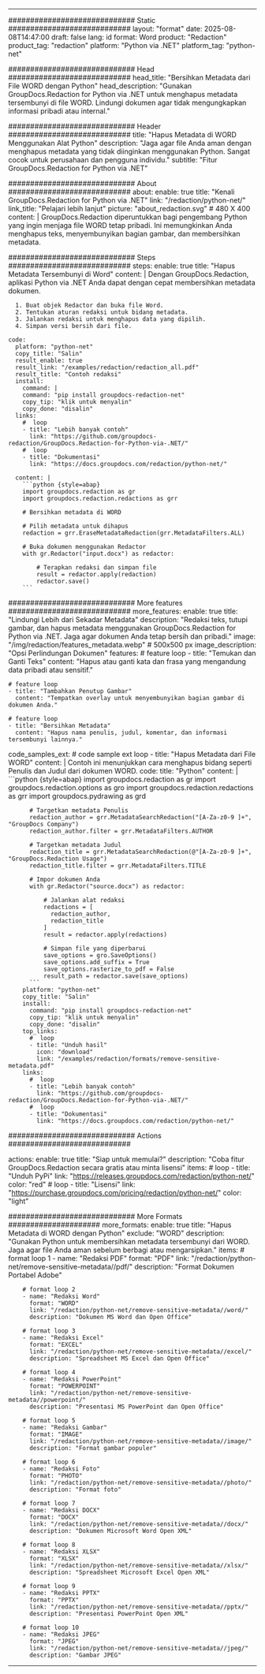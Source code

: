 
---
############################# Static ############################
layout: "format"
date:  2025-08-08T14:47:00
draft: false
lang: id
format: Word
product: "Redaction"
product_tag: "redaction"
platform: "Python via .NET"
platform_tag: "python-net"

############################# Head ############################
head_title: "Bersihkan Metadata dari File WORD dengan Python"
head_description: "Gunakan GroupDocs.Redaction for Python via .NET untuk menghapus metadata tersembunyi di file WORD. Lindungi dokumen agar tidak mengungkapkan informasi pribadi atau internal."

############################# Header ############################
title: "Hapus Metadata di WORD Menggunakan Alat Python" 
description: "Jaga agar file Anda aman dengan menghapus metadata yang tidak diinginkan menggunakan Python. Sangat cocok untuk perusahaan dan pengguna individu."
subtitle: "Fitur GroupDocs.Redaction for Python via .NET" 

############################# About ############################
about:
    enable: true
    title: "Kenali GroupDocs.Redaction for Python via .NET"
    link: "/redaction/python-net/"
    link_title: "Pelajari lebih lanjut"
    picture: "about_redaction.svg" # 480 X 400
    content: |
       GroupDocs.Redaction diperuntukkan bagi pengembang Python yang ingin menjaga file WORD tetap pribadi. Ini memungkinkan Anda menghapus teks, menyembunyikan bagian gambar, dan membersihkan metadata.

############################# Steps ############################
steps:
    enable: true
    title: "Hapus Metadata Tersembunyi di Word"
    content: |
      Dengan GroupDocs.Redaction, aplikasi Python via .NET Anda dapat dengan cepat membersihkan metadata dokumen.
      
      1. Buat objek Redactor dan buka file Word.
      2. Tentukan aturan redaksi untuk bidang metadata.
      3. Jalankan redaksi untuk menghapus data yang dipilih.
      4. Simpan versi bersih dari file.
   
    code:
      platform: "python-net"
      copy_title: "Salin"
      result_enable: true
      result_link: "/examples/redaction/redaction_all.pdf"
      result_title: "Contoh redaksi"
      install:
        command: |
        command: "pip install groupdocs-redaction-net"
        copy_tip: "klik untuk menyalin"
        copy_done: "disalin"
      links:
        #  loop
        - title: "Lebih banyak contoh"
          link: "https://github.com/groupdocs-redaction/GroupDocs.Redaction-for-Python-via-.NET/"
        #  loop
        - title: "Dokumentasi"
          link: "https://docs.groupdocs.com/redaction/python-net/"
          
      content: |
        ```python {style=abap}
        import groupdocs.redaction as gr
        import groupdocs.redaction.redactions as grr

        # Bersihkan metadata di WORD

        # Pilih metadata untuk dihapus
        redaction = grr.EraseMetadataRedaction(grr.MetadataFilters.ALL)

        # Buka dokumen menggunakan Redactor
        with gr.Redactor("input.docx") as redactor:

            # Terapkan redaksi dan simpan file
            result = redactor.apply(redaction)
            redactor.save()
        ```            


############################# More features ############################
more_features:
  enable: true
  title: "Lindungi Lebih dari Sekadar Metadata"
  description: "Redaksi teks, tutupi gambar, dan hapus metadata menggunakan GroupDocs.Redaction for Python via .NET. Jaga agar dokumen Anda tetap bersih dan pribadi."
  image: "/img/redaction/features_metadata.webp" # 500x500 px
  image_description: "Opsi Perlindungan Dokumen"
  features:
    # feature loop
    - title: "Temukan dan Ganti Teks"
      content: "Hapus atau ganti kata dan frasa yang mengandung data pribadi atau sensitif."

    # feature loop
    - title: "Tambahkan Penutup Gambar"
      content: "Tempatkan overlay untuk menyembunyikan bagian gambar di dokumen Anda."

    # feature loop
    - title: "Bersihkan Metadata"
      content: "Hapus nama penulis, judul, komentar, dan informasi tersembunyi lainnya."
      
  code_samples_ext:
    # code sample ext loop
    - title: "Hapus Metadata dari File WORD"
      content: |
        Contoh ini menunjukkan cara menghapus bidang seperti Penulis dan Judul dari dokumen WORD.
      code:
        title: "Python"
        content: |
          ```python {style=abap}
          import groupdocs.redaction as gr
          import groupdocs.redaction.options as gro
          import groupdocs.redaction.redactions as grr
          import groupdocs.pydrawing as grd

          # Targetkan metadata Penulis
          redaction_author = grr.MetadataSearchRedaction("[A-Za-z0-9 ]+", "GroupDocs Company")
          redaction_author.filter = grr.MetadataFilters.AUTHOR

          # Targetkan metadata Judul
          redaction_title = grr.MetadataSearchRedaction(@"[A-Za-z0-9 ]+", "GroupDocs.Redaction Usage")
          redaction_title.filter = grr.MetadataFilters.TITLE

          # Impor dokumen Anda
          with gr.Redactor("source.docx") as redactor:

              # Jalankan alat redaksi
              redactions = [
                redaction_author,
                redaction_title
              ]
              result = redactor.apply(redactions)

              # Simpan file yang diperbarui
              save_options = gro.SaveOptions()
              save_options.add_suffix = True
              save_options.rasterize_to_pdf = False
              result_path = redactor.save(save_options)
          ```
        platform: "python-net"
        copy_title: "Salin"
        install:
          command: "pip install groupdocs-redaction-net"
          copy_tip: "klik untuk menyalin"
          copy_done: "disalin"
        top_links:
          #  loop
          - title: "Unduh hasil"
            icon: "download"
            link: "/examples/redaction/formats/remove-sensitive-metadata.pdf"
        links:
          #  loop
          - title: "Lebih banyak contoh"
            link: "https://github.com/groupdocs-redaction/GroupDocs.Redaction-for-Python-via-.NET/"
          #  loop
          - title: "Dokumentasi"
            link: "https://docs.groupdocs.com/redaction/python-net/"


############################# Actions ############################

actions:
  enable: true
  title: "Siap untuk memulai?"
  description: "Coba fitur GroupDocs.Redaction secara gratis atau minta lisensi"
  items:
    #  loop
    - title: "Unduh PyPi"
      link: "https://releases.groupdocs.com/redaction/python-net/"
      color: "red"
        #  loop
    - title: "Lisensi"
      link: "https://purchase.groupdocs.com/pricing/redaction/python-net/"
      color: "light"


############################# More Formats #####################
more_formats:
    enable: true
    title: "Hapus Metadata di WORD dengan Python"
    exclude: "WORD"
    description: "Gunakan Python untuk membersihkan metadata tersembunyi dari WORD. Jaga agar file Anda aman sebelum berbagi atau mengarsipkan."
    items: 
        # format loop 1
        - name: "Redaksi PDF"
          format: "PDF"
          link: "/redaction/python-net/remove-sensitive-metadata//pdf/"
          description: "Format Dokumen Portabel Adobe"

        # format loop 2
        - name: "Redaksi Word"
          format: "WORD"
          link: "/redaction/python-net/remove-sensitive-metadata//word/"
          description: "Dokumen MS Word dan Open Office"
          
        # format loop 3
        - name: "Redaksi Excel"
          format: "EXCEL"
          link: "/redaction/python-net/remove-sensitive-metadata//excel/"
          description: "Spreadsheet MS Excel dan Open Office"

        # format loop 4
        - name: "Redaksi PowerPoint"
          format: "POWERPOINT"
          link: "/redaction/python-net/remove-sensitive-metadata//powerpoint/"
          description: "Presentasi MS PowerPoint dan Open Office"

        # format loop 5
        - name: "Redaksi Gambar"
          format: "IMAGE"
          link: "/redaction/python-net/remove-sensitive-metadata//image/"
          description: "Format gambar populer"

        # format loop 6
        - name: "Redaksi Foto"
          format: "PHOTO"
          link: "/redaction/python-net/remove-sensitive-metadata//photo/"
          description: "Format foto"

        # format loop 7
        - name: "Redaksi DOCX"
          format: "DOCX"
          link: "/redaction/python-net/remove-sensitive-metadata//docx/"
          description: "Dokumen Microsoft Word Open XML"
          
        # format loop 8
        - name: "Redaksi XLSX"
          format: "XLSX"
          link: "/redaction/python-net/remove-sensitive-metadata//xlsx/"
          description: "Spreadsheet Microsoft Excel Open XML"
          
        # format loop 9
        - name: "Redaksi PPTX"
          format: "PPTX"
          link: "/redaction/python-net/remove-sensitive-metadata//pptx/"
          description: "Presentasi PowerPoint Open XML"

        # format loop 10
        - name: "Redaksi JPEG"
          format: "JPEG"
          link: "/redaction/python-net/remove-sensitive-metadata//jpeg/"
          description: "Gambar JPEG"


---